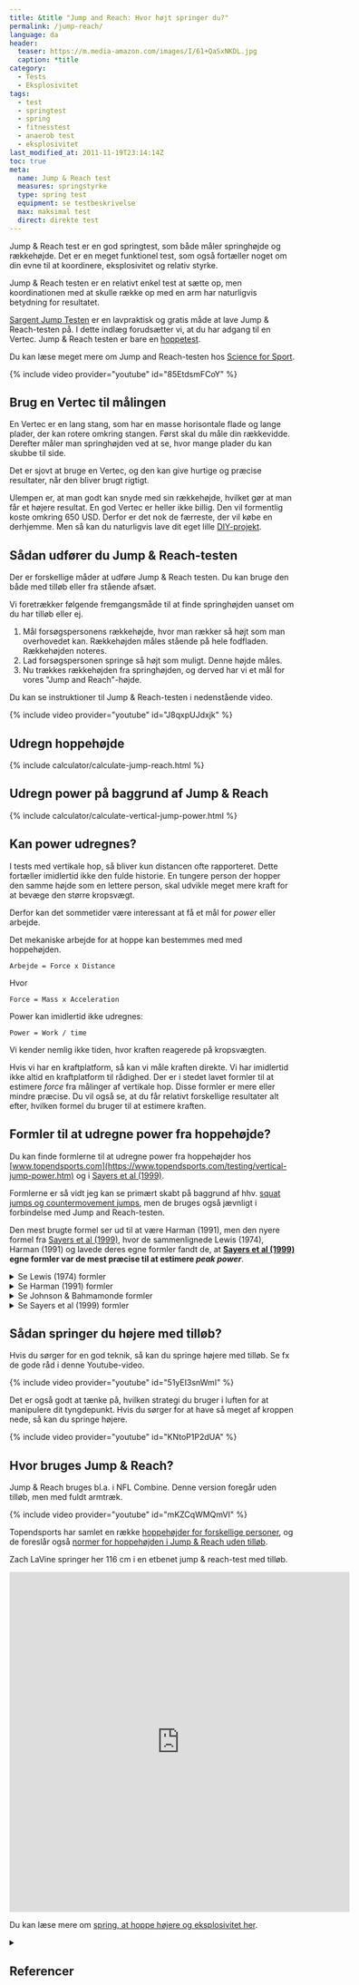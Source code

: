 ```yaml
---
title: &title "Jump and Reach: Hvor højt springer du?"
permalink: /jump-reach/
language: da
header:
  teaser: https://m.media-amazon.com/images/I/61+QaSxNKDL.jpg
  caption: *title
category:
  - Tests
  - Eksplosivitet
tags:
  - test
  - springtest
  - spring
  - fitnesstest
  - anaerob test
  - eksplosivitet
last_modified_at: 2011-11-19T23:14:14Z
toc: true
meta:
  name: Jump & Reach test
  measures: springstyrke
  type: spring test
  equipment: se testbeskrivelse
  max: maksimal test
  direct: direkte test
---
```


Jump & Reach test er en god springtest, som både måler springhøjde og rækkehøjde. Det er en meget funktionel test, som også fortæller noget om din evne til at koordinere, eksplosivitet og relativ styrke.

Jump & Reach testen er en relativt enkel test at sætte op, men koordinationen med at skulle række op med en arm har naturligvis betydning for resultatet.

[Sargent Jump Testen](/sargent-jump-test/) er en lavpraktisk og gratis måde at lave Jump & Reach-testen på. I dette indlæg forudsætter vi, at du har adgang til en Vertec. Jump & Reach testen er bare en [hoppetest](/springtests-hoppehoejde/).

Du kan læse meget mere om Jump and Reach-testen hos [Science for Sport](https://www.scienceforsport.com/vertec-jump-test/).

{% include video provider="youtube" id="85EtdsmFCoY" %}

## Brug en Vertec til målingen

En Vertec er en lang stang, som har en masse horisontale flade og lange plader, der kan rotere omkring stangen. Først skal du måle din rækkevidde. Derefter måler man springhøjden ved at se, hvor mange plader du kan skubbe til side.

Det er sjovt at bruge en Vertec, og den kan give hurtige og præcise resultater, når den bliver brugt rigtigt.

Ulempen er, at man godt kan snyde med sin rækkehøjde, hvilket gør at man får et højere resultat. En god Vertec er heller ikke billig. Den vil formentlig koste omkring 650 USD. Derfor er det nok de færreste, der vil købe en derhjemme. Men så kan du naturligvis lave dit eget lille [DIY-projekt](https://www.youtube.com/watch?v=j0pZ75N970A).

## Sådan udfører du Jump & Reach-testen

Der er forskellige måder at udføre Jump & Reach testen. Du kan bruge den både med tilløb eller fra stående afsæt.

Vi foretrækker følgende fremgangsmåde til at finde springhøjden uanset om du har tilløb eller ej.

1. Mål forsøgspersonens rækkehøjde, hvor man rækker så højt som man overhovedet kan. Rækkehøjden måles stående på hele fodfladen. Rækkehøjden noteres.
2. Lad forsøgspersonen springe så højt som muligt. Denne højde måles.
3. Nu trækkes rækkehøjden fra springhøjden, og derved har vi et mål for vores "Jump and Reach"-højde.

Du kan se instruktioner til Jump & Reach-testen i nedenstående video.

{% include video provider="youtube" id="J8qxpUJdxjk" %}

## Udregn hoppehøjde

{% include calculator/calculate-jump-reach.html %}

## Udregn power på baggrund af Jump & Reach

{% include calculator/calculate-vertical-jump-power.html %}

## Kan power udregnes?

I tests med vertikale hop, så bliver kun distancen ofte rapporteret. Dette fortæller imidlertid ikke den fulde historie. En tungere person der hopper den samme højde som en lettere person, skal udvikle meget mere kraft for at bevæge den større kropsvægt.

Derfor kan det sommetider være interessant at få et mål for _power_ eller arbejde.

Det mekaniske arbejde for at hoppe kan bestemmes med med hoppehøjden.

    Arbejde = Force x Distance

Hvor

    Force = Mass x Acceleration

Power kan imidlertid ikke udregnes:

    Power = Work / time

Vi kender nemlig ikke tiden, hvor kraften reagerede på kropsvægten.

Hvis vi har en kraftplatform, så kan vi måle kraften direkte. Vi har imidlertid ikke altid en kraftplatform til rådighed. Der er i stedet lavet formler til at estimere _force_ fra målinger af vertikale hop. Disse formler er mere eller mindre præcise. Du vil også se, at du får relativt forskellige resultater alt efter, hvilken formel du bruger til at estimere kraften.

## Formler til at udregne power fra hoppehøjde?

Du kan finde formlerne til at udregne power fra hoppehøjder hos [www.topendsports.com](https://www.topendsports.com/testing/vertical-jump-power.htm) og i [Sayers et al (1999)](https://journals.lww.com/acsm-msse/Fulltext/1999/04000/Cross_validation_of_three_jump_power_equations.13.aspx).

Formlerne er så vidt jeg kan se primært skabt på baggrund af hhv. [squat jumps og countermovement jumps](/countermovement-jump-cmj-squat-jump-sj/), men de bruges også jævnligt i forbindelse med Jump and Reach-testen.

Den mest brugte formel ser ud til at være Harman (1991), men den nyere formel fra [Sayers et al (1999)](https://journals.lww.com/acsm-msse/Fulltext/1999/04000/Cross_validation_of_three_jump_power_equations.13.aspx), hvor de sammenlignede Lewis (1974), Harman (1991) og lavede deres egne formler fandt de, at **[Sayers et al (1999)](https://journals.lww.com/acsm-msse/Fulltext/1999/04000/Cross_validation_of_three_jump_power_equations.13.aspx) egne formler var de mest præcise til at estimere _peak power_**.

<details markdown="1" class="equation">
  <summary>Se Lewis (1974) formler</summary>

{% include motionsplan/math formula="Average power (kg*m*^-1 = \sqrt{4.9} * body mass (kg) * \sqrt{jump-and-reach score (m)}" %}

For at få værdien i watt, så skal Power ganges med 9,81, som er tyngdekraften.

[Sayers et al (1999)](https://journals.lww.com/acsm-msse/Fulltext/1999/04000/Cross_validation_of_three_jump_power_equations.13.aspx) fandet at Peak Power blev underestimeret med 6,7-9,9% alt efter om de brugte data fra et CMJ eller et SJ-jump.
</details>

<details markdown="1" class="equation">
  <summary>Se Harman (1991) formler</summary>

Peak Power (W) = 61.9 * jump height (cm) + 36 * body mass (kg) - 1822

I den oprindelige reference står der **+ 1822**, men i [Sayers et al (1999)](https://journals.lww.com/acsm-msse/Fulltext/1999/04000/Cross_validation_of_three_jump_power_equations.13.aspx), hvor Harman er co-author, står formlen opgivet til **- 1822**, hvilket får værdierne til at passe meget bedre med de andre formler.

[Sayers et al (1999)](https://journals.lww.com/acsm-msse/Fulltext/1999/04000/Cross_validation_of_three_jump_power_equations.13.aspx) fandet at Peak Power blev underestimeret med 6,7-9,9% alt efter om de brugte data fra et CMJ eller et SJ-jump.
</details>

<details markdown="1" class="equation">
  <summary>Se Johnson & Bahmamonde formler</summary>

Peak Power = 78.6 * jump_height + 60.3 * body_mass - 15.3 * height - 1308

Johnson og Bahamonde inkluderer deltagernes højde i formularerne.
</details>

<details markdown="1" class="equation">
  <summary>Se Sayers et al (1999) formler</summary>

[Sayers et al (1999)](https://journals.lww.com/acsm-msse/Fulltext/1999/04000/Cross_validation_of_three_jump_power_equations.13.aspx) gennemgik formlerne fra Lewis (1974) og Harman (1991).

I studiet fandt de ud af, at man med fordel kan bruge to forskellige formler alt efter om man laver et Squat Jump eller et Counter Movement Jump.

Ved brug af data fra SJ.

Peak Power = 60.7 * jump_height + 45.3 * body_mass - 2055;

Ved brug fra CMJ.

Peak Power = 51.9 * jump_height + 48.9 * body_mass - 2007;
</details>

## Sådan springer du højere med tilløb?

Hvis du sørger for en god teknik, så kan du springe højere med tilløb. Se fx de gode råd i denne Youtube-video.

{% include video provider="youtube" id="51yEI3snWmI" %}

Det er også godt at tænke på, hvilken strategi du bruger i luften for at manipulere dit tyngdepunkt. Hvis du sørger for at have så meget af kroppen nede, så kan du springe højere.

{% include video provider="youtube" id="KNtoP1P2dUA" %}

## Hvor bruges Jump & Reach?

Jump & Reach bruges bl.a. i NFL Combine. Denne version foregår uden tilløb, men med fuldt armtræk.

{% include video provider="youtube" id="mKZCqWMQmVI" %}

Topendsports har samlet en række [hoppehøjder for forskellige personer](https://www.topendsports.com/testing/results/vertical-jump.htm), og de foreslår også [normer for hoppehøjden i Jump & Reach uden tilløb](https://www.topendsports.com/testing/norms/vertical-jump.htm).

Zach LaVine springer her 116 cm i en etbenet jump & reach-test med tilløb.

<iframe src="https://vine.co/v/MDmK2MaeV3P/embed/simple" width="600" height="600" frameborder="0"></iframe><script src="https://platform.vine.co/static/scripts/embed.js"></script>

Du kan læse mere om [spring, at hoppe højere og eksplosivitet her](/springstyrke-og-springtraening/).

<details markdown="1" class="references">
  <summary><h2 id="references">Referencer</h2></summary>

- [Vertec Jump Test](https://www.scienceforsport.com/vertec-jump-test/)
- Harman, Everett, Michael Rosenstein, Peter Frykman, Richard Rosenstein, og William Kraemer. 1991. “Estimation of Human Power Output from Vertical Jump”. Journal of Strength and Conditioning Research 5 (3): 116–20.
- Johnson, Doug, og Rafael Bahamonde. 1996. “Power Output Estimate in University Athletes”. Journal of Strength and Conditioning Research 10 (3): 161–66.
- Sayers, S. P., D. V. Harackiewicz, E. A. Harman, P. N. Frykman, og M. T. Rosenstein. 1999. “Cross-Validation of Three Jump Power Equations”. Medicine and Science in Sports and Exercise 31 (4): 572–77. https://doi.org/10.1097/00005768-199904000-00013.
</details>
